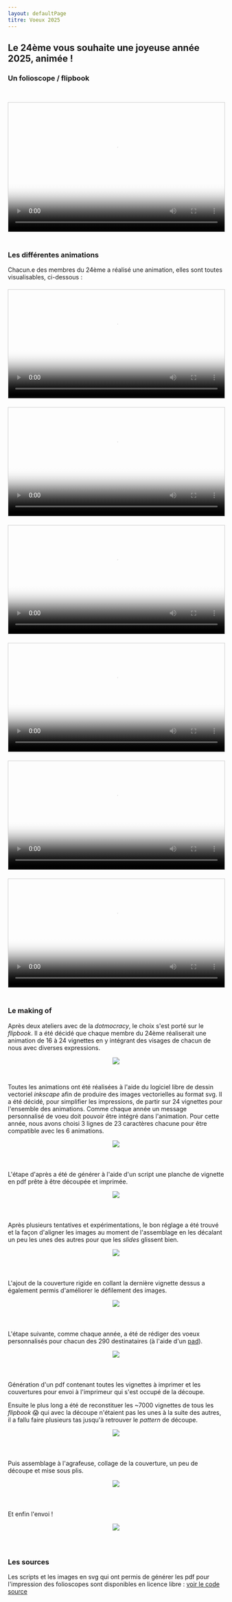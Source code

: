```yaml
---
layout: defaultPage
titre: Voeux 2025
---
```


## Le 24ème vous souhaite une joyeuse année 2025, animée !

### Un folioscope / flipbook

<!-- <img src="/img/2025/cover.jpg" style="width: 100%; margin-top: 30px; margin-bottom: 20px;" /> -->

<video controls poster="/img/2025/cover.jpg" style="width: 100%; min-height: 300px; max-height: 400px; margin-top: 30px; margin-bottom: 20px; border: 1px solid #cecece;"><source src="/img/2025/flipbook.webm" type="video/webm" /></video>
### Les différentes animations

Chacun.e des membres du 24ème a réalisé une animation, elles sont toutes visualisables, ci-dessous :

<div id="animations" class="row" style="margin-top: 20px; margin-bottom: 20px;">
  <div class="col-md-6 col-sm-12">
    <video poster="/img/2025/WEBCHARLENE_24EME.png" controls style="width: 100%; border: 1px solid #cecece; margin-bottom: 20px;"><source src="/img/2025/WEBCHARLENE_24EME.gif.webm" type="video/webm" /></video>
    <video poster="/img/2025/WEBGABRIEL_24EME.png" controls style="width: 100%; border: 1px solid #cecece; margin-bottom: 20px;"><source src="/img/2025/WEBGABRIEL_24EME.gif.webm" type="video/webm" /></video>
    <video poster="/img/2025/WEBJB_24EME.png" controls style="width: 100%; border: 1px solid #cecece; margin-bottom: 20px;"><source src="/img/2025/WEBJB_24EME.gif.webm" type="video/webm" /></video>
  </div>
  <div class="col-md-6 col-sm-12">
    <video poster="/img/2025/WEBTANGUI_24EME.png" controls style="width: 100%; border: 1px solid #cecece; margin-bottom: 20px;"><source src="/img/2025/WEBTANGUI_24EME.gif.webm" type="video/webm" /></video>
    <video poster="/img/2025/WEBVINCENT_24EME.png" controls style="width: 100%; border: 1px solid #cecece; margin-bottom: 20px;"><source src="/img/2025/WEBVINCENT_24EME.gif.webm" type="video/webm" /></video>
    <video poster="/img/2025/WEBTANGUY_24EME.png" controls style="width: 100%; border: 1px solid #cecece; margin-bottom: 20px;"><source src="/img/2025/WEBTANGUY_24EME.gif.webm" type="video/webm" /></video>
  </div>
</div>

<script>
    document.querySelectorAll('#animations video').forEach(function(video) {
      video.addEventListener('play', () => { setTimeout(() => { video.removeAttribute('controls'); }, 200); });
      video.addEventListener('pause', () => { setTimeout(() => { video.setAttribute('controls', 'true'); }, 1000); });
    });
</script>

### Le making of

Après deux ateliers avec de la *dotmocracy*, le choix s'est porté sur le *flipbook*. Il a été décidé que chaque membre du 24ème réaliserait une animation de 16 à 24 vignettes en y intégrant des visages de chacun de nous avec diverses expressions.

<a href="/img/2025/making_of_01.jpg" style="text-align:center;display: block;"><img src="/img/2025/making_of_01.jpg" style="max-height: 300px; max-width: 100%; margin-bottom: 30px;"/></a>

Toutes les animations ont été réalisées à l'aide du logiciel libre de dessin vectoriel *inkscape* afin de produire des images vectorielles au format svg. Il a été décidé, pour simplifier les impressions, de partir sur 24 vignettes pour l'ensemble des animations. Comme chaque année un message personnalisé de voeu doit pouvoir être intégré dans l'animation. Pour cette année, nous avons choisi 3 lignes de 23 caractères chacune pour être compatible avec les 6 animations.

<a href="/img/2025/making_of_02.jpg" style="text-align:center;display: block;"><img src="/img/2025/making_of_02.jpg" style="max-height: 300px; max-width: 100%; margin-bottom: 40px;" /></a>

L'étape d'après a été de générer à l'aide d'un script une planche de vignette en pdf prête à être découpée et imprimée.

<a href="/img/2025/making_of_03.jpg" style="text-align:center;display: block;"><img src="/img/2025/making_of_03.jpg" style="max-height: 400px; max-width: 100%; margin-bottom: 40px;" /></a>

Après plusieurs tentatives et expérimentations, le bon réglage a été trouvé et la façon d'aligner les images au moment de l'assemblage en les décalant un peu les unes des autres pour que les *slides* glissent bien.

<a href="/img/2025/making_of_04.jpg" style="text-align:center;display: block;"><img src="/img/2025/making_of_04.jpg" style="max-height: 300px; max-width: 100%; margin-bottom: 40px;" /></a>

L'ajout de la couverture rigide en collant la dernière vignette dessus a également permis d'améliorer le défilement des images.

<a href="/img/2025/making_of_05.jpg" style="text-align:center;display: block;"><img src="/img/2025/making_of_05.jpg" style="max-height: 300px; max-width: 100%; margin-bottom: 40px;" /></a>

L'étape suivante, comme chaque année, a été de rédiger des voeux personnalisés pour chacun des 290 destinataires (à l'aide d'un [pad](https://fr.wikipedia.org/wiki/Etherpad)).

<a href="/img/2025/making_of_06.jpg" style="text-align:center;display: block;"><img src="/img/2025/making_of_06.jpg" style="max-height: 300px; max-width: 100%; margin-bottom: 40px;" /></a>

Génération d'un pdf contenant toutes les vignettes à imprimer et les couvertures pour envoi à l'imprimeur qui s'est occupé de la découpe.

Ensuite le plus long a été de reconstituer les ~7000 vignettes de tous les *flipbook* 😱 qui avec la découpe n'étaient pas les unes à la suite des autres, il a fallu faire plusieurs tas jusqu'à retrouver le *pattern* de découpe.

<a href="/img/2025/making_of_07.jpg" style="text-align:center;display: block;"><img src="/img/2025/making_of_07.jpg" style="max-height: 300px; max-width: 100%; margin-bottom: 40px;" /></a>

Puis assemblage à l'agrafeuse, collage de la couverture, un peu de découpe et mise sous plis.

<a href="/img/2025/making_of_08.jpg" style="text-align:center;display: block;"><img src="/img/2025/making_of_08.jpg" style="max-height: 300px; max-width: 100%; margin-bottom: 40px;" /></a>

Et enfin l'envoi !

<a href="/img/2025/making_of_09.jpg" style="text-align:center;display: block;"><img src="/img/2025/making_of_09.jpg" style="max-height: 300px; max-width: 100%; margin-bottom: 40px;" /></a>

### Les sources

Les scripts et les images en svg qui ont permis de générer les pdf pour l'impression des folioscopes sont disponibles en licence libre : [voir le code source](https://github.com/24eme/voeux_2025_folioscope)
